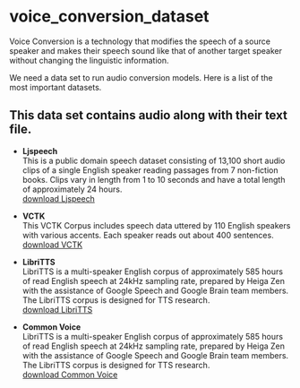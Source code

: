 # voice_conversion_dataset

Voice Conversion is a technology that modifies the speech of a source speaker and makes their speech sound like that of another target speaker without changing the linguistic information.

We need a data set to run audio conversion models. Here is a list of the most important datasets.


This data set contains audio along with their text file.
----------

* **Ljspeech**
    <br/>This is a public domain speech dataset consisting of 13,100 short audio clips of a single English speaker reading passages from 7 non-fiction books. Clips vary in length from 1 to 10 seconds and have a total length of approximately 24 hours.
    <br/><a href="https://keithito.com/LJ-Speech-Dataset/">download Ljspeech</a>


* **VCTK**
    <br/>This VCTK Corpus includes speech data uttered by 110 English speakers with various accents. Each speaker reads out about 400 sentences. 
    <br/><a href="https://metatext.io/datasets/cstr-vctk-corpus">download VCTK</a>


* **LibriTTS**
    <br/>LibriTTS is a multi-speaker English corpus of approximately 585 hours of read English speech at 24kHz sampling rate, prepared by Heiga Zen with the assistance of Google Speech and Google Brain team members. The LibriTTS corpus is designed for TTS research. 
    <br/><a href="https://metatext.io/datasets/libritts">download LibriTTS</a>


* **Common Voice** 
    <br/>LibriTTS is a multi-speaker English corpus of approximately 585 hours of read English speech at 24kHz sampling rate, prepared by Heiga Zen with the assistance of Google Speech and Google Brain team members. The LibriTTS corpus is designed for TTS research. 
    <br/><a href="https://commonvoice.mozilla.org/en/datasets">download Common Voice</a>
